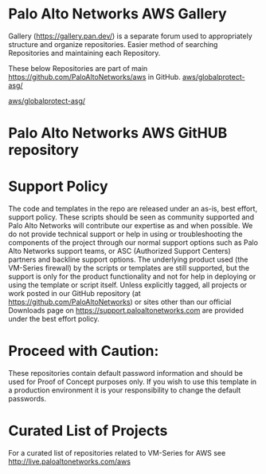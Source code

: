# Palo Alto Networks AWS Gallery

Gallery (https://gallery.pan.dev/) is a separate forum used to appropriately structure and organize repositories. Easier method of searching Repositories and maintaining each Repository. 

These below Repositories are part of main https://github.com/PaloAltoNetworks/aws in GitHub.
[aws/globalprotect-asg/](https://github.com/PaloAltoNetworks/aws/tree/master/globalprotect-asg)

[aws/globalprotect-asg/](https://github.com/PaloAltoNetworks/aws/tree/master/two-tier-sample)


# Palo Alto Networks AWS GitHUB repository

# Support Policy
The code and templates in the repo are released under an as-is, best effort, support policy. These scripts should be seen as community supported and Palo Alto Networks will contribute our expertise as and when possible. We do not provide technical support or help in using or troubleshooting the components of the project through our normal support options such as Palo Alto Networks support teams, or ASC (Authorized Support Centers) partners and backline support options. The underlying product used (the VM-Series firewall) by the scripts or templates are still supported, but the support is only for the product functionality and not for help in deploying or using the template or script itself.
Unless explicitly tagged, all projects or work posted in our GitHub repository (at https://github.com/PaloAltoNetworks) or sites other than our official Downloads page on https://support.paloaltonetworks.com are provided under the best effort policy.

# Proceed with Caution: 
These repositories contain default password information and should be used for Proof of Concept purposes only. If you wish to use this template in a production environment it is your responsibility to change the default passwords. 

# Curated List of Projects
For a curated list of repositories related to VM-Series for AWS see http://live.paloaltonetworks.com/aws
